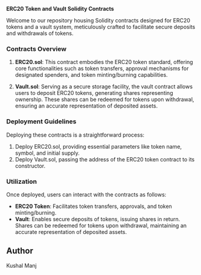 **ERC20 Token and Vault Solidity Contracts**

Welcome to our repository housing Solidity contracts designed for ERC20 tokens and a vault system, meticulously crafted to facilitate secure deposits and withdrawals of tokens.

### Contracts Overview

1. **ERC20.sol**: This contract embodies the ERC20 token standard, offering core functionalities such as token transfers, approval mechanisms for designated spenders, and token minting/burning capabilities.

2. **Vault.sol**: Serving as a secure storage facility, the vault contract allows users to deposit ERC20 tokens, generating shares representing ownership. These shares can be redeemed for tokens upon withdrawal, ensuring an accurate representation of deposited assets.

### Deployment Guidelines

Deploying these contracts is a straightforward process:

1. Deploy ERC20.sol, providing essential parameters like token name, symbol, and initial supply.
2. Deploy Vault.sol, passing the address of the ERC20 token contract to its constructor.

### Utilization

Once deployed, users can interact with the contracts as follows:

- **ERC20 Token**: Facilitates token transfers, approvals, and token minting/burning.
- **Vault**: Enables secure deposits of tokens, issuing shares in return. Shares can be redeemed for tokens upon withdrawal, maintaining an accurate representation of deposited assets.

## Author

Kushal Manj
